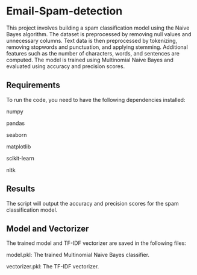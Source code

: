 # Email-Spam-detection

This project involves building a spam classification model using the Naive Bayes algorithm. The dataset is preprocessed by removing null values and unnecessary columns. Text data is then preprocessed by tokenizing, removing stopwords and punctuation, and applying stemming. Additional features such as the number of characters, words, and sentences are computed. The model is trained using Multinomial Naive Bayes and evaluated using accuracy and precision scores.


## Requirements
To run the code, you need to have the following dependencies installed:

numpy

pandas

seaborn

matplotlib

scikit-learn

nltk

## Results
The script will output the accuracy and precision scores for the spam classification model.

## Model and Vectorizer
The trained model and TF-IDF vectorizer are saved in the following files:

model.pkl: The trained Multinomial Naive Bayes classifier.

vectorizer.pkl: The TF-IDF vectorizer.

